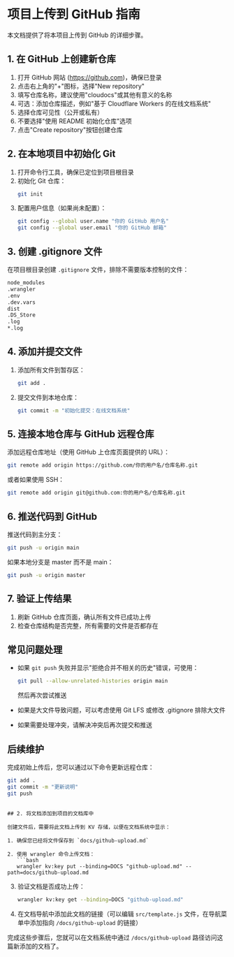 # 项目上传到 GitHub 指南

本文档提供了将本项目上传到 GitHub 的详细步骤。

## 1. 在 GitHub 上创建新仓库

1. 打开 GitHub 网站 (https://github.com)，确保已登录
2. 点击右上角的"+"图标，选择"New repository"
3. 填写仓库名称，建议使用"cloudocs"或其他有意义的名称
4. 可选：添加仓库描述，例如"基于 Cloudflare Workers 的在线文档系统"
5. 选择仓库可见性（公开或私有）
6. 不要选择"使用 README 初始化仓库"选项
7. 点击"Create repository"按钮创建仓库

## 2. 在本地项目中初始化 Git

1. 打开命令行工具，确保已定位到项目根目录
2. 初始化 Git 仓库：
   ```bash
   git init
   ```
3. 配置用户信息（如果尚未配置）：
   ```bash
   git config --global user.name "你的 GitHub 用户名"
   git config --global user.email "你的 GitHub 邮箱"
   ```

## 3. 创建 .gitignore 文件

在项目根目录创建 `.gitignore` 文件，排除不需要版本控制的文件：

```bash
node_modules
.wrangler
.env
.dev.vars
dist
.DS_Store
.log
*.log
```

## 4. 添加并提交文件

1. 添加所有文件到暂存区：
   ```bash
   git add .
   ```
2. 提交文件到本地仓库：
   ```bash
   git commit -m "初始化提交：在线文档系统"
   ```

## 5. 连接本地仓库与 GitHub 远程仓库

添加远程仓库地址（使用 GitHub 上仓库页面提供的 URL）：

```bash
git remote add origin https://github.com/你的用户名/仓库名称.git
```

或者如果使用 SSH：

```bash
git remote add origin git@github.com:你的用户名/仓库名称.git
```

## 6. 推送代码到 GitHub

推送代码到主分支：

```bash
git push -u origin main
```

如果本地分支是 master 而不是 main：

```bash
git push -u origin master
```

## 7. 验证上传结果

1. 刷新 GitHub 仓库页面，确认所有文件已成功上传
2. 检查仓库结构是否完整，所有需要的文件是否都存在

## 常见问题处理

- 如果 `git push` 失败并显示"拒绝合并不相关的历史"错误，可使用：
  ```bash
  git pull --allow-unrelated-histories origin main
  ```
  然后再次尝试推送

- 如果是大文件导致问题，可以考虑使用 Git LFS 或修改 .gitignore 排除大文件

- 如果需要处理冲突，请解决冲突后再次提交和推送

## 后续维护

完成初始上传后，您可以通过以下命令更新远程仓库：

```bash
git add .
git commit -m "更新说明"
git push
```
```

## 2. 将文档添加到项目的文档库中

创建文件后，需要将此文档上传到 KV 存储，以便在文档系统中显示：

1. 确保您已经将文件保存到 `docs/github-upload.md`

2. 使用 wrangler 命令上传文档：
   ```bash
   wrangler kv:key put --binding=DOCS "github-upload.md" --path=docs/github-upload.md
   ```

3. 验证文档是否成功上传：
   ```bash
   wrangler kv:key get --binding=DOCS "github-upload.md"
   ```

4. 在文档导航中添加此文档的链接（可以编辑 `src/template.js` 文件，在导航菜单中添加指向 `/docs/github-upload` 的链接）

完成这些步骤后，您就可以在文档系统中通过 `/docs/github-upload` 路径访问这篇新添加的文档了。
